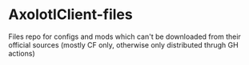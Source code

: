 # AxolotlClient-files
Files repo for configs and mods which can't be downloaded from their official sources (mostly CF only, otherwise only distributed thrugh GH actions)
